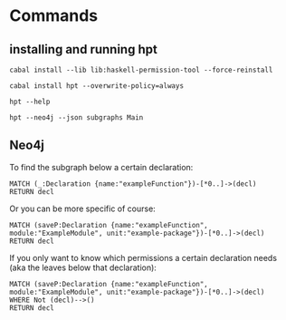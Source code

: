 # Commands

## installing and running hpt

`cabal install --lib lib:haskell-permission-tool --force-reinstall`

`cabal install hpt --overwrite-policy=always`

`hpt --help`

`hpt --neo4j --json subgraphs Main`


## Neo4j

To find the subgraph below a certain declaration:

```
MATCH (_:Declaration {name:"exampleFunction"})-[*0..]->(decl) 
RETURN decl
```

Or you can be more specific of course:


```
MATCH (saveP:Declaration {name:"exampleFunction", module:"ExampleModule", unit:"example-package"})-[*0..]->(decl) 
RETURN decl
```

If you only want to know which permissions a certain declaration needs (aka the leaves below that declaration):


```
MATCH (saveP:Declaration {name:"exampleFunction", module:"ExampleModule", unit:"example-package"})-[*0..]->(decl)
WHERE Not (decl)-->() 
RETURN decl
```